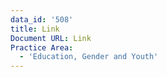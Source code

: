 ```yaml
---
data_id: '508'
title: Link
Document URL: Link
Practice Area:
  - 'Education, Gender and Youth'
---
```

